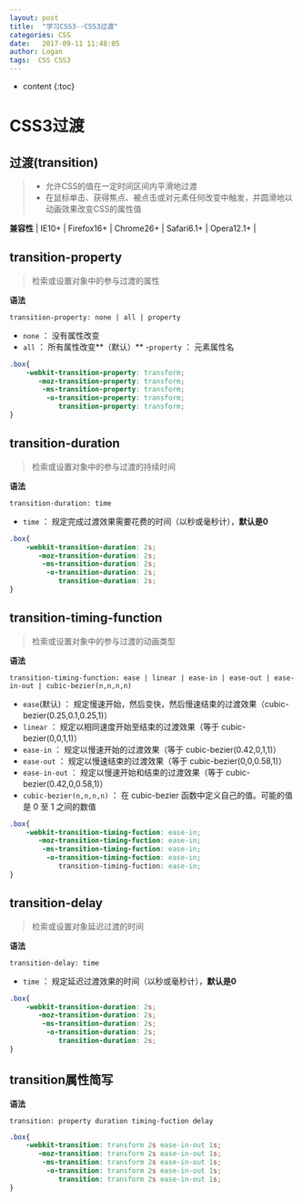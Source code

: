 ```yaml
---
layout: post
title:  "学习CSS3--CSS3过渡"
categories: CSS
date:   2017-09-11 11:48:05
author: Logan
tags:  CSS CSS3
---
```


* content
{:toc}

# CSS3过渡

## 过渡(transition)

> - 允许CSS的值在一定时间区间内平滑地过渡
> - 在鼠标单击、获得焦点、被点击或对元素任何改变中触发，并圆滑地以动画效果改变CSS的属性值

**兼容性**
| IE10+ | Firefox16+ | Chrome26+ | Safari6.1+ | Opera12.1+ |

## transition-property

> 检索或设置对象中的参与过渡的属性

**语法**

`transition-property: none | all | property`

- `none` ： 没有属性改变<br>
- `all` ： 所有属性改变**（默认）**
-`property` ： 元素属性名

```css
.box{
	-webkit-transition-property: transform;
	   -moz-transition-property: transform;
	    -ms-transition-property: transform;
	     -o-transition-property: transform;
	        transition-property: transform;
}
```




## transition-duration

> 检索或设置对象中的参与过渡的持续时间

**语法**

`transition-duration: time`

- `time` ： 规定完成过渡效果需要花费的时间（以秒或毫秒计），**默认是0**

```css
.box{
	-webkit-transition-duration: 2s;
	   -moz-transition-duration: 2s;
	    -ms-transition-duration: 2s;
	     -o-transition-duration: 2s;
	        transition-duration: 2s;
}
```

## transition-timing-function

> 检索或设置对象中的参与过渡的动画类型

**语法**

`transition-timing-function: ease | linear | ease-in | ease-out | ease-in-out | cubic-bezier(n,n,n,n)`

- `ease`(默认) ： 规定慢速开始，然后变快，然后慢速结束的过渡效果（cubic-bezier(0.25,0.1,0.25,1)）<br>
- `linear` ： 规定以相同速度开始至结束的过渡效果（等于 cubic-bezier(0,0,1,1)）<br>
- `ease-in` ： 规定以慢速开始的过渡效果（等于 cubic-bezier(0.42,0,1,1)）<br>
- `ease-out` ： 规定以慢速结束的过渡效果（等于 cubic-bezier(0,0,0.58,1)）<br>
- `ease-in-out` ： 规定以慢速开始和结束的过渡效果（等于 cubic-bezier(0.42,0,0.58,1)）<br>
- `cubic-bezier(n,n,n,n)` ： 在 cubic-bezier 函数中定义自己的值。可能的值是 0 至 1 之间的数值<br>


```css
.box{
	-webkit-transition-timing-fuction: ease-in;
	   -moz-transition-timing-fuction: ease-in;
	    -ms-transition-timing-fuction: ease-in;
	     -o-transition-timing-fuction: ease-in;
	        transition-timing-fuction: ease-in;
}
```

## transition-delay

> 检索或设置对象延迟过渡的时间

**语法**

`transition-delay: time`

- `time` ： 规定延迟过渡效果的时间（以秒或毫秒计），**默认是0**

```css
.box{
	-webkit-transition-duration: 2s;
	   -moz-transition-duration: 2s;
	    -ms-transition-duration: 2s;
	     -o-transition-duration: 2s;
	        transition-duration: 2s;
}
```

## transition属性简写

**语法**

`transition: property duration timing-fuction delay`

```css
.box{
	-webkit-transition: transform 2s ease-in-out 1s;
	   -moz-transition: transform 2s ease-in-out 1s;
	    -ms-transition: transform 2s ease-in-out 1s;
	     -o-transition: transform 2s ease-in-out 1s;
	        transition: transform 2s ease-in-out 1s;
}
```